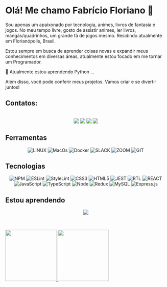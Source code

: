 # Olá! Me chamo Fabrício Floriano 👋

Sou apenas um apaixonado por tecnologia, animes, livros de fantasia e jogos. 
No meu tempo livre, gosto de assistir animes, ler livros, mangás/quadrinhos, um grande fã de jogos mesmo.
Residindo atualmente em Florianópolis, Brasil. 

Estou sempre em busca de aprender coisas novas e expandir meus conhecimentos em diversas áreas, atualmente estou focado em me tornar um Programador.

🌱 Atualmente estou aprendendo Python ...

Além disso, você pode conferir meus projetos. Vamos criar e se divertir juntos!
## Contatos:
<div align="center"> <br/>
<a href="https://www.youtube.com/@fal3rici0" target="_blank"><img loading="lazy" src="https://img.shields.io/badge/YouTube-FF0000?style=for-the-badge&logo=youtube&logoColor=white" target="_blank"></a>
<a href="https://instagram.com/fa.florian0" target="_blank"><img loading="lazy" src="https://img.shields.io/badge/-Instagram-%23E4405F?style=for-the-badge&logo=instagram&logoColor=white" target="_blank"></a>
<a href="https://www.linkedin.com/in/faflorian0" target="_blank"><img loading="lazy" src="https://img.shields.io/badge/-LinkedIn-%230077B5?style=for-the-badge&logo=linkedin&logoColor=white" target="_blank"></a>
<a href = "mailto:f.florian0@hotmail.com"><img loading="lazy" src="https://img.shields.io/badge/Microsoft_Outlook-0078D4?style=for-the-badge&logo=microsoft-outlook&logoColor=white"></a>
</div>

## Ferramentas
<div align="Center">
  <img src='https://img.shields.io/badge/Linux-FCC624?style=for-the-badge&logo=linux&logoColor=black' alt='LINUX'>
  <img src='https://img.shields.io/badge/mac%20os-000000?style=for-the-badge&logo=apple&logoColor=white' alt='MacOs'>
  <img src='https://img.shields.io/badge/docker-%230db7ed.svg?style=for-the-badge&logo=docker&logoColor=white' alt='Docker'>
  <img src='https://img.shields.io/badge/Slack-4A154B?style=for-the-badge&logo=slack&logoColor=white' alt='SLACK'>
  <img src='https://img.shields.io/badge/Zoom-2D8CFF?style=for-the-badge&logo=zoom&logoColor=white' alt='ZOOM'>
  <img src='https://img.shields.io/badge/GIT-E44C30?style=for-the-badge&logo=git&logoColor=white' alt='GIT'>
</div>

## Tecnologias

<div align="center">
  <img src='https://img.shields.io/badge/NPM-%23000000.svg?style=for-the-badge&logo=npm&logoColor=white' alt='NPM'>
  <img src='https://img.shields.io/badge/ESLint-4B3263?style=for-the-badge&logo=eslint&logoColor=white' alt='ESLint'>
  <img src='https://img.shields.io/badge/stylelint-000?style=for-the-badge&logo=stylelint&logoColor=white' alt='StyleLint'>
  <img src='https://img.shields.io/badge/css3-%231572B6.svg?style=for-the-badge&logo=css3&logoColor=white' alt='CSS3'>
  <img src='https://img.shields.io/badge/html5-%23E34F26.svg?style=for-the-badge&logo=html5&logoColor=white' alt='HTML5'>
  <img src='https://img.shields.io/badge/Jest-C21325?style=for-the-badge&logo=jest&logoColor=white' alt='JEST'>
  <img src='https://img.shields.io/badge/testing%20library-323330?style=for-the-badge&logo=testing-library&logoColor=red' alt='RTL'>
  <img src='https://img.shields.io/badge/React-002160?style=for-the-badge&logo=react&logoColor=61DAFB' alt='REACT'>
  <img src='https://img.shields.io/badge/JavaScript-F7DF1E?style=for-the-badge&logo=javascript&logoColor=black' alt='JavaScript'>
  <img src='https://img.shields.io/badge/TypeScript-007ACC?style=for-the-badge&logo=typescript&logoColor=white' alt='TypeScript'>
  <img src='https://img.shields.io/badge/Node.js-43853D?style=for-the-badge&logo=node.js&logoColor=white' alt='Node'>
  <img src='https://img.shields.io/badge/Redux-593D88?style=for-the-badge&logo=redux&logoColor=white' alt='Redux'>
  <img src='https://img.shields.io/badge/MySQL-005C84?style=for-the-badge&logo=mysql&logoColor=white' alt='MySQL'>
  <img src='https://img.shields.io/badge/Express.js-404D59?style=for-the-badge' alt='Express.js'>
</div>

## Estou aprendendo
<div align="center">
  <img src='https://img.shields.io/badge/Python-3776AB?style=for-the-badge&logo=python&logoColor=white'>
</div><br/>

##

<div style="inline_block">
<a href="https://github.com/FabricioFloriano">
<img loading="lazy" height="160em" src="https://github-readme-stats.vercel.app/api/top-langs/?username=FabricioFloriano&layout=compact&langs_count=7&theme=tokyonight"/>
<img loading="lazy" height="160em" src="https://github-readme-stats.vercel.app/api?username=FabricioFloriano&show_icons=true&theme=tokyonight&include_all_commits=true&count_private=true"/>
</div>



          
          
      
          
          
